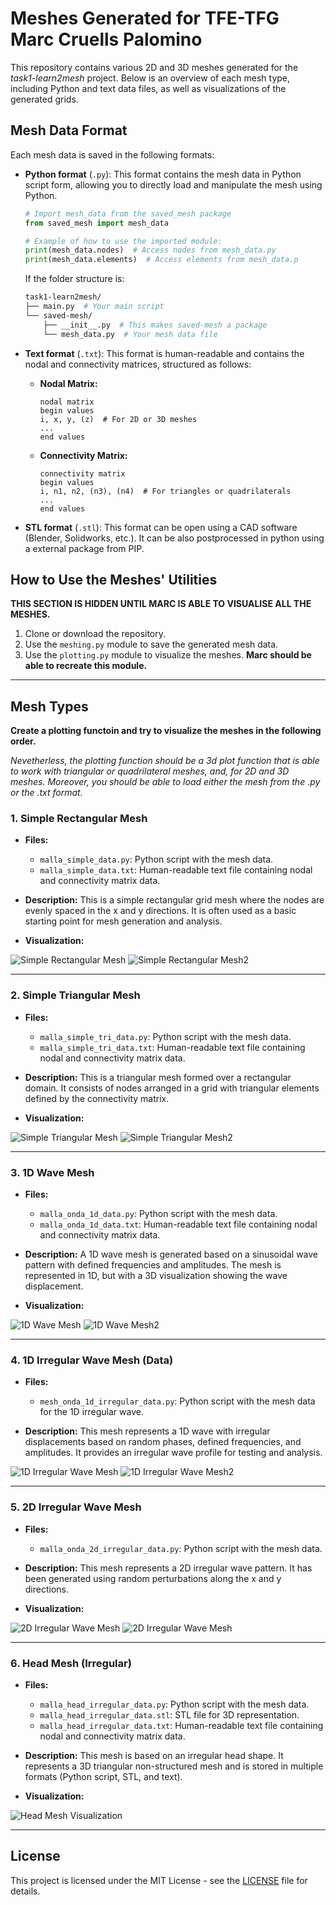# Meshes Generated for TFE-TFG Marc Cruells Palomino

This repository contains various 2D and 3D meshes generated for the *task1-learn2mesh* project. Below is an overview of each mesh type, including Python and text data files, as well as visualizations of the generated grids.

## Mesh Data Format

Each mesh data is saved in the following formats:

- **Python format** (`.py`): This format contains the mesh data in Python script form, allowing you to directly load and manipulate the mesh using Python.
 
    ``` python
    # Import mesh_data from the saved_mesh package
    from saved_mesh import mesh_data

    # Example of how to use the imported module:
    print(mesh_data.nodes)  # Access nodes from mesh_data.py
    print(mesh_data.elements)  # Access elements from mesh_data.p
    ```
    If the folder structure is:
    ```bash
    task1-learn2mesh/
    ├── main.py  # Your main script
    └── saved-mesh/
        ├── __init__.py  # This makes saved-mesh a package
        └── mesh_data.py  # Your mesh data file

    ```
  
- **Text format** (`.txt`): This format is human-readable and contains the nodal and connectivity matrices, structured as follows:

    - **Nodal Matrix:**
      ```
      nodal matrix
      begin values
      i, x, y, (z)  # For 2D or 3D meshes
      ...
      end values
      ```

    - **Connectivity Matrix:**
      ```
      connectivity matrix
      begin values
      i, n1, n2, (n3), (n4)  # For triangles or quadrilaterals
      ...
      end values
      ```
- **STL format** (`.stl`): This format can be open using a CAD software (Blender, Solidworks, etc.). It can be also postprocessed in python using a external package from PIP.

## How to Use the Meshes' Utilities

**THIS SECTION IS HIDDEN UNTIL MARC IS ABLE TO VISUALISE ALL THE MESHES.**

1. Clone or download the repository.
2. Use the `meshing.py` module to save the generated mesh data.
3. Use the `plotting.py` module to visualize the meshes. **Marc should be able to recreate this module.**

---

## Mesh Types

**Create a plotting functoin and try to visualize the meshes in the following order.** 

*Nevetherless, the plotting function should be a 3d plot function that is able to work with triangular or quadrilateral meshes, and, for 2D and 3D meshes. Moreover, you should be able to load either the mesh from the .py or the .txt format.*

### 1. **Simple Rectangular Mesh**

- **Files:**
    - `malla_simple_data.py`: Python script with the mesh data.
    - `malla_simple_data.txt`: Human-readable text file containing nodal and connectivity matrix data.

- **Description:**
    This is a simple rectangular grid mesh where the nodes are evenly spaced in the x and y directions. It is often used as a basic starting point for mesh generation and analysis.

- **Visualization:**

![Simple Rectangular Mesh](img/malla_simple_grid_plot.png)
![Simple Rectangular Mesh2](img/malla_simple_3d_plot.png)

---

### 2. **Simple Triangular Mesh**

- **Files:**
    - `malla_simple_tri_data.py`: Python script with the mesh data.
    - `malla_simple_tri_data.txt`: Human-readable text file containing nodal and connectivity matrix data.

- **Description:**
    This is a triangular mesh formed over a rectangular domain. It consists of nodes arranged in a grid with triangular elements defined by the connectivity matrix.

- **Visualization:**

![Simple Triangular Mesh](img/malla_simple_tri_grid_plot.png)
![Simple Triangular Mesh2](img/malla_simple_tri_3d_plot.png)


---


### 3. **1D Wave Mesh**

- **Files:**
    - `malla_onda_1d_data.py`: Python script with the mesh data.
    - `malla_onda_1d_data.txt`: Human-readable text file containing nodal and connectivity matrix data.

- **Description:**
    A 1D wave mesh is generated based on a sinusoidal wave pattern with defined frequencies and amplitudes. The mesh is represented in 1D, but with a 3D visualization showing the wave displacement.

- **Visualization:**

![1D Wave Mesh](img/malla_onda_1d_grid_plot.png)
![1D Wave Mesh2](img/malla_onda_1d_3d_plot.png)

---

### 4. **1D Irregular Wave Mesh (Data)**

- **Files:**
    - `mesh_onda_1d_irregular_data.py`: Python script with the mesh data for the 1D irregular wave.

- **Description:**
    This mesh represents a 1D wave with irregular displacements based on random phases, defined frequencies, and amplitudes. It provides an irregular wave profile for testing and analysis.


![1D Irregular Wave Mesh](img/malla_onda_1d_irregular_grid_plot.png)
![1D Irregular Wave Mesh2](img/malla_onda_1d_irregular_3d_plot.png)

---


### 5. **2D Irregular Wave Mesh**

- **Files:**
    - `malla_onda_2d_irregular_data.py`: Python script with the mesh data.

- **Description:**
    This mesh represents a 2D irregular wave pattern. It has been generated using random perturbations along the x and y directions.

- **Visualization:**

![2D Irregular Wave Mesh](img/malla_onda_2d_irregular_grid_plot.png)
![2D Irregular Wave Mesh](img/malla_onda_2d_irregular_3d_plot.png)

---

### 6. **Head Mesh (Irregular)**

- **Files:**
    - `malla_head_irregular_data.py`: Python script with the mesh data.
    - `malla_head_irregular_data.stl`: STL file for 3D representation.
    - `malla_head_irregular_data.txt`: Human-readable text file containing nodal and connectivity matrix data.

- **Description:**
    This mesh is based on an irregular head shape. It represents a 3D triangular non-structured mesh and is stored in multiple formats (Python script, STL, and text).

- **Visualization:**

![Head Mesh Visualization](img/head.png)

---

## License

This project is licensed under the MIT License - see the [LICENSE](LICENSE) file for details.

